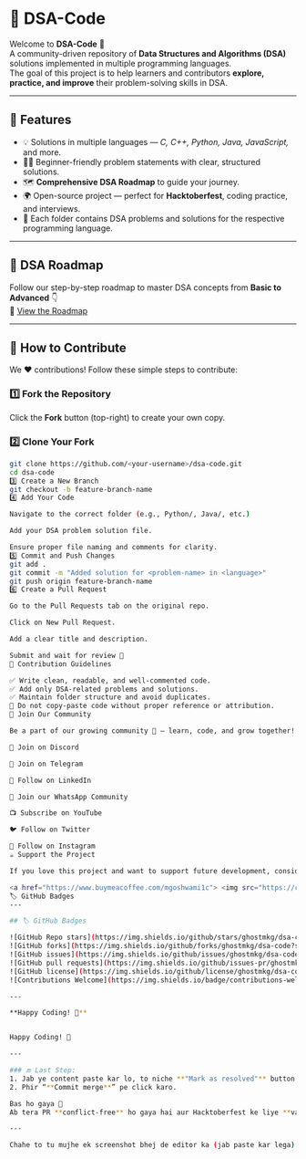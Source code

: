 # 📘 DSA-Code  

Welcome to **DSA-Code** 🎉  
A community-driven repository of **Data Structures and Algorithms (DSA)** solutions implemented in multiple programming languages.  
The goal of this project is to help learners and contributors **explore, practice, and improve** their problem-solving skills in DSA.  

---

## 🚀 Features  
- 💡 Solutions in multiple languages — *C, C++, Python, Java, JavaScript,* and more.  
- 🧑‍💻 Beginner-friendly problem statements with clear, structured solutions.  
- 🗺️ **Comprehensive DSA Roadmap** to guide your journey.  
- 🌍 Open-source project — perfect for **Hacktoberfest**, coding practice, and interviews.  
- 🧩 Each folder contains DSA problems and solutions for the respective programming language.  

---

## 🧭 DSA Roadmap  
Follow our step-by-step roadmap to master DSA concepts from **Basic to Advanced** 👇  
📘 [View the Roadmap](./roadmap/DSA%20Road%20Map%20Basic%20to%20Advance.md)

---

## 🤝 How to Contribute  

We ❤️ contributions! Follow these simple steps to contribute:

### 1️⃣ Fork the Repository  
Click the **Fork** button (top-right) to create your own copy.  

### 2️⃣ Clone Your Fork  
```bash
git clone https://github.com/<your-username>/dsa-code.git
cd dsa-code
3️⃣ Create a New Branch
git checkout -b feature-branch-name
4️⃣ Add Your Code

Navigate to the correct folder (e.g., Python/, Java/, etc.)

Add your DSA problem solution file.

Ensure proper file naming and comments for clarity.
5️⃣ Commit and Push Changes
git add .
git commit -m "Added solution for <problem-name> in <language>"
git push origin feature-branch-name
6️⃣ Create a Pull Request

Go to the Pull Requests tab on the original repo.

Click on New Pull Request.

Add a clear title and description.

Submit and wait for review 🚀
📝 Contribution Guidelines

✅ Write clean, readable, and well-commented code.
✅ Add only DSA-related problems and solutions.
✅ Maintain folder structure and avoid duplicates.
🚫 Do not copy-paste code without proper reference or attribution.
📢 Join Our Community

Be a part of our growing community 🌱 — learn, code, and grow together!

💬 Join on Discord

📢 Join on Telegram

💼 Follow on LinkedIn

💬 Join our WhatsApp Community

📺 Subscribe on YouTube

🐦 Follow on Twitter

📸 Follow on Instagram
☕ Support the Project

If you love this project and want to support future development, consider buying us a coffee:

<a href="https://www.buymeacoffee.com/mgoshwami1c"> <img src="https://cdn.buymeacoffee.com/buttons/v2/default-yellow.png" height="50" width="210" alt="Buy Me A Coffee"> </a>
🏷️ GitHub Badges
---

## 🏷️ GitHub Badges  

![GitHub Repo stars](https://img.shields.io/github/stars/ghostmkg/dsa-code?style=for-the-badge)  
![GitHub forks](https://img.shields.io/github/forks/ghostmkg/dsa-code?style=for-the-badge)  
![GitHub issues](https://img.shields.io/github/issues/ghostmkg/dsa-code?style=for-the-badge)  
![GitHub pull requests](https://img.shields.io/github/issues-pr/ghostmkg/dsa-code?style=for-the-badge)  
![GitHub license](https://img.shields.io/github/license/ghostmkg/dsa-code?style=for-the-badge)  
![Contributions Welcome](https://img.shields.io/badge/contributions-welcome-brightgreen.svg?style=for-the-badge)  

---

**Happy Coding! 🚀**


Happy Coding! 🚀

---

### 🔚 Last Step:
1. Jab ye content paste kar lo, to niche **"Mark as resolved"** button pe click karo.  
2. Phir “**Commit merge**” pe click karo.  

Bas ho gaya 🎉  
Ab tera PR **conflict-free** ho gaya hai aur Hacktoberfest ke liye **valid contribution** count ho jayega ✅  

---

Chahe to tu mujhe ek screenshot bhej de editor ka (jab paste kar lega) — main confirm kar dunga ki sab perfect hai aur merge safe hai 👌
